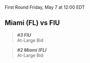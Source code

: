 First Round
Friday, May 7 at 12:00 EDT
## Miami (FL) vs FIU

> ***#3 FIU***  
> At-Large Bid

> ***#2 Miami (FL)***  
> At-Large Bid